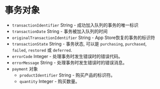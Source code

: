 # 事务对象

* `transactionIdentifier` String - 成功加入队列的事务的唯一标识
* `transactionDate` String - 事务被加入队列的时间
* `originalTransactionIdentifier` String - App Store恢复的事务的标识符
* `transactionState` String - 事务状态, 可以是 `purchasing`, `purchased`, `failed`, `restored` 或 `deferred`.
* `errorCode` Integer - 处理事务时发生错误时的错误代码。
* `errorMessage` String - 处理事务时发生错误时的错误消息。
* `payment` 对象
  * `productIdentifier` String - 购买产品的标识符。
  * `quantity` Integer  - 购买数量。
